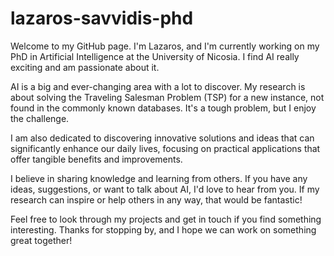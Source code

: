 # lazaros-savvidis-phd
Welcome to my GitHub page. I'm Lazaros, and I'm currently working on my PhD in Artificial Intelligence at the University of Nicosia. I find AI really exciting and am passionate about it.

AI is a big and ever-changing area with a lot to discover. My research is about solving the Traveling Salesman Problem (TSP) for a new instance, not found in the commonly known databases. It's a tough problem, but I enjoy the challenge. 

I am also dedicated to discovering innovative solutions and ideas that can significantly enhance our daily lives, focusing on practical applications that offer tangible benefits and improvements.

I believe in sharing knowledge and learning from others. If you have any ideas, suggestions, or want to talk about AI, I'd love to hear from you. If my research can inspire or help others in any way, that would be fantastic!

Feel free to look through my projects and get in touch if you find something interesting. Thanks for stopping by, and I hope we can work on something great together!
